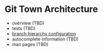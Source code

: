 # Git Town Architecture

* overview (TBD)
* tests (TBD)
* [branch hierarchy configuration](architecture/branch_hierarchy.md)
* autocomplete information (TBD)
* man pages (TBD)
